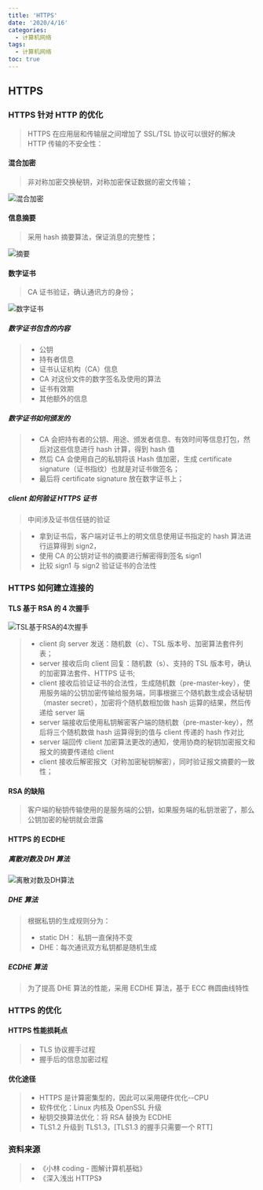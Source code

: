 ```yaml
---
title: 'HTTPS'
date: '2020/4/16'
categories:
  - 计算机网络
tags:
  - 计算机网络
toc: true
---
```


## HTTPS

### HTTPS 针对 HTTP 的优化

> HTTPS 在应用层和传输层之间增加了 SSL/TSL 协议可以很好的解决 HTTP 传输的不安全性：

<!--more-->

#### 混合加密

> 非对称加密交换秘钥，对称加密保证数据的密文传输；

![混合加密](./img/混合加密.png)

#### 信息摘要

> 采用 hash 摘要算法，保证消息的完整性；

![摘要](./img/摘要.png)

####  数字证书

> CA 证书验证，确认通讯方的身份；

![数字证书](./img/数字证书.png)

##### 数字证书包含的内容

> - 公钥
> - 持有者信息
> - 证书认证机构（CA）信息
> - CA 对这份文件的数字签名及使用的算法
> - 证书有效期
> - 其他额外的信息

#####  数字证书如何颁发的

> - CA 会把持有者的公钥、用途、颁发者信息、有效时间等信息打包，然后对这些信息进行 hash 计算，得到 hash 值
> - 然后 CA 会使用自己的私钥将该 Hash 值加密，生成 certificate signature（证书指纹）也就是对证书做签名；
> - 最后将 certificate signature 放在数字证书上；

##### client 如何验证 HTTPS 证书

> 中间涉及证书信任链的验证

> - 拿到证书后，客户端对证书上的明文信息使用证书指定的 hash 算法进行运算得到 sign2，
> - 使用 CA 的公钥对证书的摘要进行解密得到签名 sign1
> - 比较 sign1 与 sign2 验证证书的合法性

### HTTPS 如何建立连接的

#### TLS 基于 RSA 的 4 次握手

![TSL基于RSA的4次握手](./img/TSL基于RSA的4次握手.png)

> - client 向 server 发送：随机数（c）、TSL 版本号、加密算法套件列表；
> - server 接收后向 client 回复：随机数（s）、支持的 TSL 版本号，确认的加密算法套件、HTTPS 证书;
> - client 接收后验证证书的合法性，生成随机数（pre-master-key），使用服务端的公钥加密传输给服务端，同事根据三个随机数生成会话秘钥（master secret），加密将个随机数相加做 hash 运算的结果，然后传递给 server 端
> - server 端接收后使用私钥解密客户端的随机数（pre-master-key），然后将三个随机数做 hash 运算得到的值与 client 传递的 hash 作对比
> - server 端回传 client 加密算法更改的通知，使用协商的秘钥加密报文和报文的摘要传递给 client
> - client 接收后解密报文（对称加密秘钥解密），同时验证报文摘要的一致性；

#### RSA 的缺陷

> 客户端的秘钥传输使用的是服务端的公钥，如果服务端的私钥泄密了，那么公钥加密的秘钥就会泄露

#### HTTPS 的 ECDHE

##### 离散对数及 DH 算法

![离散对数及DH算法](./img/离散对数及DH算法.png)

##### DHE 算法

> 根据私钥的生成规则分为：
>
> - static DH： 私钥一直保持不变
> - DHE：每次通讯双方私钥都是随机生成

##### ECDHE 算法

> 为了提高 DHE 算法的性能，采用 ECDHE 算法，基于 ECC 椭圆曲线特性

### HTTPS 的优化

#### HTTPS 性能损耗点

> - TLS 协议握手过程
> - 握手后的信息加密过程

#### 优化途径

> - HTTPS 是计算密集型的，因此可以采用硬件优化--CPU
> - 软件优化：Linux 内核及 OpenSSL 升级
> - 秘钥交换算法优化：将 RSA 替换为 ECDHE
> - TLS1.2 升级到 TLS1.3，[TLS1.3 的握手只需要一个 RTT]

### 资料来源

> - 《小林 coding - 图解计算机基础》
> - 《深入浅出 HTTPS》
